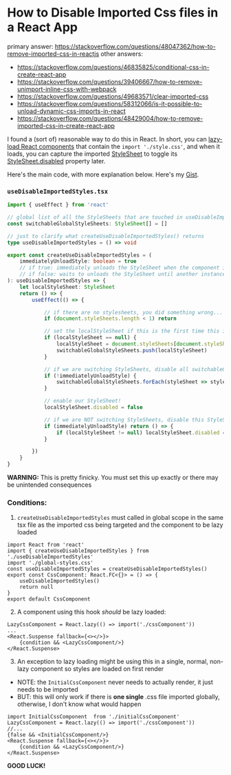 # How to Disable Imported Css files in a React App
primary answer: https://stackoverflow.com/questions/48047362/how-to-remove-imported-css-in-reactjs
other answers:
- https://stackoverflow.com/questions/46835825/conditional-css-in-create-react-app
- https://stackoverflow.com/questions/39406667/how-to-remove-unimport-inline-css-with-webpack
- https://stackoverflow.com/questions/49683571/clear-imported-css
- https://stackoverflow.com/questions/58312066/is-it-possible-to-unload-dynamic-css-imports-in-react
- https://stackoverflow.com/questions/48429004/how-to-remove-imported-css-in-create-react-app

I found a (sort of) reasonable way to do this in React. In short, you can [lazy-load React components](https://reactjs.org/docs/code-splitting.html#reactlazy) that contain the `import './style.css'`, and when it loads, you can capture the imported [StyleSheet](https://developer.mozilla.org/en-US/docs/Web/API/StyleSheet) to toggle its [StyleSheet.disabled](https://developer.mozilla.org/en-US/docs/Web/API/StyleSheet/disabled) property later.

Here's the main code, with more explanation below. Here's my [Gist](https://gist.github.com/arniebradfo/dc1dcb0793108cfc4cfca).

### `useDisableImportedStyles.tsx`
```ts
import { useEffect } from 'react'

// global list of all the StyleSheets that are touched in useDisableImportedStyles
const switchableGlobalStyleSheets: StyleSheet[] = []

// just to clarify what createUseDisableImportedStyles() returns
type useDisableImportedStyles = () => void

export const createUseDisableImportedStyles = (
    immediatelyUnloadStyle: boolean = true
    // if true: immediately unloads the StyleSheet when the component is unmounted
    // if false: waits to unloads the StyleSheet until another instance of useDisableImportedStyles is called.This avoids a flash of unstyled content
): useDisableImportedStyles => {
    let localStyleSheet: StyleSheet
    return () => {
        useEffect(() => {

            // if there are no stylesheets, you did something wrong...
            if (document.styleSheets.length < 1) return

            // set the localStyleSheet if this is the first time this instance of this useEffect is called
            if (localStyleSheet == null) {
                localStyleSheet = document.styleSheets[document.styleSheets.length - 1]
                switchableGlobalStyleSheets.push(localStyleSheet)
            }

            // if we are switching StyleSheets, disable all switchableGlobalStyleSheets
            if (!immediatelyUnloadStyle) {
                switchableGlobalStyleSheets.forEach(styleSheet => styleSheet.disabled = true)
            }

            // enable our StyleSheet!
            localStyleSheet.disabled = false

            // if we are NOT switching StyleSheets, disable this StyleSheet when the component is unmounted
            if (immediatelyUnloadStyle) return () => {
                if (localStyleSheet != null) localStyleSheet.disabled = true
            }

        })
    }
}
```

**WARNING:** This is pretty finicky. You must set this up exactly or there may be unintended consequences

### Conditions:

1. `createUseDisableImportedStyles` must called in global scope in the same tsx file as the imported css being targeted and the component to be lazy loaded
```tsx
import React from 'react'
import { createUseDisableImportedStyles } from './useDisableImportedStyles'
import './global-styles.css'
const useDisableImportedStyles = createUseDisableImportedStyles()
export const CssComponent: React.FC<{}> = () => {
    useDisableImportedStyles()
    return null
}
export default CssComponent
```

2. A component using this hook *should* be lazy loaded:
```tsx
LazyCssComponent = React.lazy(() => import('./cssComponent'))
...
<React.Suspense fallback={<></>}>
    {condition && <LazyCssComponent/>}
</React.Suspense>
```

3. An exception to lazy loading might be using this in a single, normal, non-lazy component so styles are loaded on first render
- NOTE: the `InitialCssComponent` never needs to actually render, it just needs to be imported
- BUT: this will only work if there is **one single** .css file imported globally, otherwise, I don't know what would happen

```tsx
import InitialCssComponent  from './initialCssComponent'
LazyCssComponent = React.lazy(() => import('./cssComponent'))
//...
{false && <InitialCssComponent/>}
<React.Suspense fallback={<></>}>
    {condition && <LazyCssComponent/>}
</React.Suspense>
```

**GOOD LUCK!**
